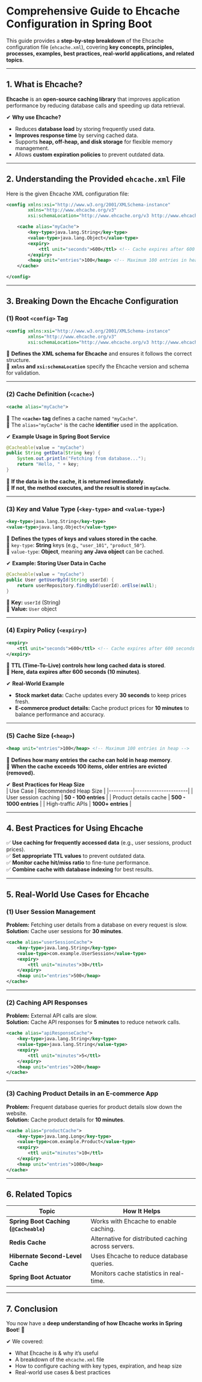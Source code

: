 # **Comprehensive Guide to Ehcache Configuration in Spring Boot**  

This guide provides a **step-by-step breakdown** of the Ehcache configuration file (`ehcache.xml`), covering **key concepts, principles, processes, examples, best practices, real-world applications, and related topics**.  

---

## **1. What is Ehcache?**  
**Ehcache** is an **open-source caching library** that improves application performance by reducing database calls and speeding up data retrieval.  

✔ **Why use Ehcache?**  
- Reduces **database load** by storing frequently used data.  
- **Improves response time** by serving cached data.  
- Supports **heap, off-heap, and disk storage** for flexible memory management.  
- Allows **custom expiration policies** to prevent outdated data.  

---

## **2. Understanding the Provided `ehcache.xml` File**  
Here is the given Ehcache XML configuration file:  

```xml
<config xmlns:xsi="http://www.w3.org/2001/XMLSchema-instance"
        xmlns="http://www.ehcache.org/v3"
        xsi:schemaLocation="http://www.ehcache.org/v3 http://www.ehcache.org/schema/ehcache-core-3.0.xsd">

    <cache alias="myCache">
        <key-type>java.lang.String</key-type>
        <value-type>java.lang.Object</value-type>
        <expiry>
            <ttl unit="seconds">600</ttl> <!-- Cache expires after 600 seconds -->
        </expiry>
        <heap unit="entries">100</heap> <!-- Maximum 100 entries in heap -->
    </cache>

</config>
```

---

## **3. Breaking Down the Ehcache Configuration**  

### **(1) Root `<config>` Tag**  
```xml
<config xmlns:xsi="http://www.w3.org/2001/XMLSchema-instance"
        xmlns="http://www.ehcache.org/v3"
        xsi:schemaLocation="http://www.ehcache.org/v3 http://www.ehcache.org/schema/ehcache-core-3.0.xsd">
```
🔹 **Defines the XML schema for Ehcache** and ensures it follows the correct structure.  
🔹 **`xmlns` and `xsi:schemaLocation`** specify the Ehcache version and schema for validation.  

---

### **(2) Cache Definition (`<cache>`)**
```xml
<cache alias="myCache">
```
🔹 The **`<cache>` tag** defines a cache named `"myCache"`.  
🔹 The `alias="myCache"` is the cache **identifier** used in the application.  

✔ **Example Usage in Spring Boot Service**  
```java
@Cacheable(value = "myCache")
public String getData(String key) {
    System.out.println("Fetching from database...");
    return "Hello, " + key;
}
```
🔹 **If the data is in the cache, it is returned immediately**.  
🔹 **If not, the method executes, and the result is stored in `myCache`**.  

---

### **(3) Key and Value Type (`<key-type>` and `<value-type>`)**  
```xml
<key-type>java.lang.String</key-type>
<value-type>java.lang.Object</value-type>
```
🔹 **Defines the types of keys and values stored in the cache**.  
🔹 `key-type`: **String** keys (e.g., `"user_101"`, `"product_50"`).  
🔹 `value-type`: **Object**, meaning **any Java object** can be cached.  

✔ **Example: Storing User Data in Cache**  
```java
@Cacheable(value = "myCache")
public User getUserById(String userId) {
    return userRepository.findById(userId).orElse(null);
}
```
🔹 **Key:** `userId` (String)  
🔹 **Value:** `User` object  

---

### **(4) Expiry Policy (`<expiry>`)**  
```xml
<expiry>
    <ttl unit="seconds">600</ttl> <!-- Cache expires after 600 seconds -->
</expiry>
```
🔹 **TTL (Time-To-Live) controls how long cached data is stored**.  
🔹 **Here, data expires after 600 seconds (10 minutes)**.  

✔ **Real-World Example**  
- **Stock market data:** Cache updates every **30 seconds** to keep prices fresh.  
- **E-commerce product details:** Cache product prices for **10 minutes** to balance performance and accuracy.  

---

### **(5) Cache Size (`<heap>`)**  
```xml
<heap unit="entries">100</heap> <!-- Maximum 100 entries in heap -->
```
🔹 **Defines how many entries the cache can hold in heap memory**.  
🔹 **When the cache exceeds 100 items, older entries are evicted (removed).**  

✔ **Best Practices for Heap Size**  
| Use Case | Recommended Heap Size |
|----------|----------------------|
| User session caching | **50 - 100 entries** |
| Product details cache | **500 - 1000 entries** |
| High-traffic APIs | **1000+ entries** |

---

## **4. Best Practices for Using Ehcache**  

✅ **Use caching for frequently accessed data** (e.g., user sessions, product prices).  
✅ **Set appropriate TTL values** to prevent outdated data.  
✅ **Monitor cache hit/miss ratio** to fine-tune performance.  
✅ **Combine cache with database indexing** for best results.  

---

## **5. Real-World Use Cases for Ehcache**  

### **(1) User Session Management**
**Problem:** Fetching user details from a database on every request is slow.  
**Solution:** Cache user sessions for **30 minutes**.  

```xml
<cache alias="userSessionCache">
    <key-type>java.lang.String</key-type>
    <value-type>com.example.UserSession</value-type>
    <expiry>
        <ttl unit="minutes">30</ttl>
    </expiry>
    <heap unit="entries">500</heap>
</cache>
```

---

### **(2) Caching API Responses**
**Problem:** External API calls are slow.  
**Solution:** Cache API responses for **5 minutes** to reduce network calls.  

```xml
<cache alias="apiResponseCache">
    <key-type>java.lang.String</key-type>
    <value-type>java.lang.String</value-type>
    <expiry>
        <ttl unit="minutes">5</ttl>
    </expiry>
    <heap unit="entries">200</heap>
</cache>
```

---

### **(3) Caching Product Details in an E-commerce App**
**Problem:** Frequent database queries for product details slow down the website.  
**Solution:** Cache product details for **10 minutes**.  

```xml
<cache alias="productCache">
    <key-type>java.lang.Long</key-type>
    <value-type>com.example.Product</value-type>
    <expiry>
        <ttl unit="minutes">10</ttl>
    </expiry>
    <heap unit="entries">1000</heap>
</cache>
```

---

## **6. Related Topics**
| Topic | How It Helps |
|--------|------------|
| **Spring Boot Caching (`@Cacheable`)** | Works with Ehcache to enable caching. |
| **Redis Cache** | Alternative for distributed caching across servers. |
| **Hibernate Second-Level Cache** | Uses Ehcache to reduce database queries. |
| **Spring Boot Actuator** | Monitors cache statistics in real-time. |

---

## **7. Conclusion**
You now have a **deep understanding of how Ehcache works in Spring Boot**! 🎯  

✔ We covered:  
- What Ehcache is & why it’s useful  
- A breakdown of the `ehcache.xml` file  
- How to configure caching with key types, expiration, and heap size  
- Real-world use cases & best practices  


